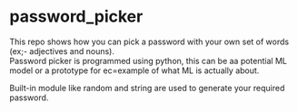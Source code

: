 # password_picker
This repo shows how you can pick a password with your own set of words (ex;- adjectives and nouns).  
Password picker is programmed using python, this can be aa potential ML model or a prototype for ec=example of what ML is actually about.  

Built-in module like random and string are used to generate your required password.
